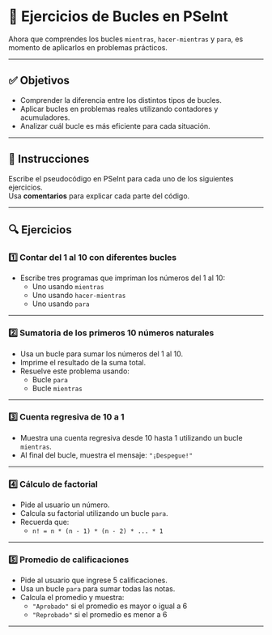 # 🔁 Ejercicios de Bucles en PSeInt

Ahora que comprendes los bucles `mientras`, `hacer-mientras` y `para`, es momento de aplicarlos en problemas prácticos.

---

## ✅ Objetivos

- Comprender la diferencia entre los distintos tipos de bucles.  
- Aplicar bucles en problemas reales utilizando contadores y acumuladores.  
- Analizar cuál bucle es más eficiente para cada situación.  

---

## 📌 Instrucciones

Escribe el pseudocódigo en PSeInt para cada uno de los siguientes ejercicios.  
Usa **comentarios** para explicar cada parte del código.

---

## 🔍 Ejercicios

### 1️⃣ Contar del 1 al 10 con diferentes bucles

- Escribe tres programas que impriman los números del 1 al 10:  
  - Uno usando `mientras`  
  - Uno usando `hacer-mientras`  
  - Uno usando `para`

---

### 2️⃣ Sumatoria de los primeros 10 números naturales

- Usa un bucle para sumar los números del 1 al 10.  
- Imprime el resultado de la suma total.  
- Resuelve este problema usando:
  - Bucle `para`  
  - Bucle `mientras`

---

### 3️⃣ Cuenta regresiva de 10 a 1

- Muestra una cuenta regresiva desde 10 hasta 1 utilizando un bucle `mientras`.  
- Al final del bucle, muestra el mensaje: `"¡Despegue!"`

---

### 4️⃣ Cálculo de factorial

- Pide al usuario un número.  
- Calcula su factorial utilizando un bucle `para`.  
- Recuerda que:  
  - `n! = n * (n - 1) * (n - 2) * ... * 1`

---

### 5️⃣ Promedio de calificaciones

- Pide al usuario que ingrese 5 calificaciones.  
- Usa un bucle `para` para sumar todas las notas.  
- Calcula el promedio y muestra:
  - `"Aprobado"` si el promedio es mayor o igual a 6  
  - `"Reprobado"` si el promedio es menor a 6  

---

